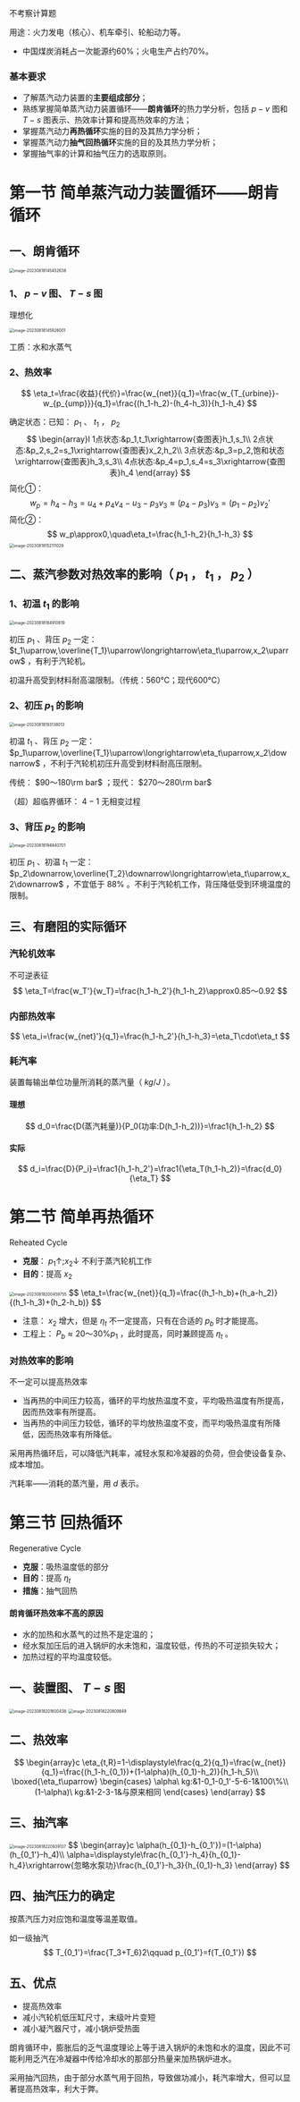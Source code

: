 不考察计算题

用途：火力发电（核心）、机车牵引、轮船动力等。

* 中国煤炭消耗占一次能源约60%；火电生产占约70%。

### 基本要求

* 了解蒸汽动力装置的**主要组成部分**；
* 熟练掌握简单蒸汽动力装置循环——**朗肯循环**的热力学分析，包括 $p-v$ 图和 $T-s$ 图表示、热效率计算和提高热效率的方法；
* 掌握蒸汽动力**再热循环**实施的目的及其热力学分析；
* 掌握蒸汽动力**抽气回热循环**实施的目的及其热力学分析；
* 掌握抽气率的计算和抽气压力的选取原则。

# 第一节 简单蒸汽动力装置循环——朗肯循环

## 一、朗肯循环

<img src="10.%E8%92%B8%E6%B1%BD%E5%8A%A8%E5%8A%9B%E8%A3%85%E7%BD%AE%E5%BE%AA%E7%8E%AF.assets/image-20230818145452638.png" alt="image-20230818145452638" style="zoom:50%;" />

### 1、 $p-v$ 图、 $T-s$ 图

理想化

<img src="10.%E8%92%B8%E6%B1%BD%E5%8A%A8%E5%8A%9B%E8%A3%85%E7%BD%AE%E5%BE%AA%E7%8E%AF.assets/image-20230818145926001.png" alt="image-20230818145926001" style="zoom:50%;" />

工质：水和水蒸气

### 2、热效率

$$
\eta_t=\frac{收益}{代价}=\frac{w_{net}}{q_1}=\frac{w_{T_{urbine}}-w_{p_{ump}}}{q_1}=\frac{(h_1-h_2)-(h_4-h_3)}{h_1-h_4}
$$

确定状态：已知： $p_1$ 、 $t_1$ ， $p_2$ 
$$
\begin{array}l
1点状态:&p_1,t_1\xrightarrow{查图表}h_1,s_1\\
2点状态:&p_2,s_2=s_1\xrightarrow{查图表}x_2,h_2\\
3点状态:&p_3=p_2,饱和状态\xrightarrow{查图表}h_3,s_3\\
4点状态:&p_4=p_1,s_4=s_3\xrightarrow{查图表}h_4
\end{array}
$$
简化①：
$$
w_p=h_4-h_3=u_4+p_4v_4-u_3-p_3v_3\approx(p_4-p_3)v_3=(p_1-p_2)v_2'
$$
简化②：
$$
w_p\approx0,\quad\eta_t=\frac{h_1-h_2}{h_1-h_3}
$$
<img src="10.%E8%92%B8%E6%B1%BD%E5%8A%A8%E5%8A%9B%E8%A3%85%E7%BD%AE%E5%BE%AA%E7%8E%AF.assets/image-20230818152111029.png" alt="image-20230818152111029" style="zoom:50%;" />

## 二、蒸汽参数对热效率的影响（ $p_1$ ， $t_1$ ， $p_2$ ）

### 1、初温 $t_1$ 的影响

<img src="10.%E8%92%B8%E6%B1%BD%E5%8A%A8%E5%8A%9B%E8%A3%85%E7%BD%AE%E5%BE%AA%E7%8E%AF.assets/image-20230818184910819.png" alt="image-20230818184910819" style="zoom:50%;" />

初压 $p_1$ 、背压 $p_2$ 一定： $t_1\uparrow,\overline{T_1}\uparrow\longrightarrow\eta_t\uparrow,x_2\uparrow$ ，有利于汽轮机。

初温升高受到材料耐高温限制。（传统：560℃；现代600℃）

### 2、初压 $p_1$ 的影响

<img src="10.%E8%92%B8%E6%B1%BD%E5%8A%A8%E5%8A%9B%E8%A3%85%E7%BD%AE%E5%BE%AA%E7%8E%AF.assets/image-20230818193138013.png" alt="image-20230818193138013" style="zoom:50%;" />

初温 $t_1$ 、背压 $p_2$ 一定： $p_1\uparrow,\overline{T_1}\uparrow\longrightarrow\eta_t\uparrow,x_2\downarrow$ ，不利于汽轮机初压升高受到材料耐高压限制。

传统： $90～180\rm bar$ ；现代： $270～280\rm bar$ 

（超）超临界循环： $4-1$ 无相变过程

### 3、背压 $p_2$ 的影响

<img src="10.%E8%92%B8%E6%B1%BD%E5%8A%A8%E5%8A%9B%E8%A3%85%E7%BD%AE%E5%BE%AA%E7%8E%AF.assets/image-20230818194840701.png" alt="image-20230818194840701" style="zoom:50%;" />

初压 $p_1$ 、初温 $t_1$ 一定： $p_2\downarrow,\overline{T_2}\downarrow\longrightarrow\eta_t\uparrow,x_2\downarrow$ ，不宜低于 $88\%$ 。不利于汽轮机工作，背压降低受到环境温度的限制。

## 三、有磨阻的实际循环

### 汽轮机效率

不可逆表征
$$
\eta_T=\frac{w_T'}{w_T}=\frac{h_1-h_2'}{h_1-h_2}\approx0.85～0.92
$$

### 内部热效率

$$
\eta_i=\frac{w_{net}'}{q_1}=\frac{h_1-h_2'}{h_1-h_3}=\eta_T\cdot\eta_t
$$

### 耗汽率

装置每输出单位功量所消耗的蒸汽量（ $kg/J$ ）。

#### 理想

$$
d_0=\frac{D(蒸汽耗量)}{P_0(功率:D(h_1-h_2))}=\frac1{h_1-h_2}
$$

#### 实际

$$
d_i=\frac{D}{P_i}=\frac1{h_1-h_2'}=\frac1{\eta_T(h_1-h_2)}=\frac{d_0}{\eta_T}
$$

# 第二节 简单再热循环

Reheated Cycle

* **克服**： $p_1\uparrow;x_2\downarrow$ 不利于蒸汽轮机工作
* **目的**：提高 $x_2$ 

<img src="10.%E8%92%B8%E6%B1%BD%E5%8A%A8%E5%8A%9B%E8%A3%85%E7%BD%AE%E5%BE%AA%E7%8E%AF.assets/image-20230818200459755.png" alt="image-20230818200459755" style="zoom:50%;" />
$$
\eta_t=\frac{w_{net}}{q_1}=\frac{(h_1-h_b)+(h_a-h_2)}{(h_1-h_3)+(h_2-h_b)}
$$

* 注意： $x_2$ 增大，但是 $\eta_t$ 不一定提高，只有在合适的 $p_b$ 时才能提高。
* 工程上： $P_b\approx20～30\%p_1$ ，此时提高，同时兼顾提高 $\eta_t$ 。

### 对热效率的影响

不一定可以提高热效率

* 当再热的中间压力较高，循环的平均放热温度不变，平均吸热温度有所提高，因而热效率有所提高。
* 当再热的中间压力较低，循环的平均放热温度不变，而平均吸热温度有所降低，因而热效率有所降低。

采用再热循环后，可以降低汽耗率，减轻水泵和冷凝器的负荷，但会使设备复杂、成本增加。

汽耗率——消耗的蒸汽量，用 $d$ 表示。

# 第三节 回热循环

Regenerative Cycle

* **克服**：吸热温度低的部分
* **目的**：提高 $\eta_t$ 
* **措施**：抽气回热

#### 朗肯循环热效率不高的原因

* 水的加热和水蒸气的过热不是定温的；
* 经水泵加压后的进入锅炉的水未饱和，温度较低，传热的不可逆损失较大；
* 加热过程的平均温度较低。

## 一、装置图、 $T-s$ 图

<img src="10.%E8%92%B8%E6%B1%BD%E5%8A%A8%E5%8A%9B%E8%A3%85%E7%BD%AE%E5%BE%AA%E7%8E%AF.assets/image-20230818201600438.png" alt="image-20230818201600438" style="zoom:50%;" />

<img src="10.%E8%92%B8%E6%B1%BD%E5%8A%A8%E5%8A%9B%E8%A3%85%E7%BD%AE%E5%BE%AA%E7%8E%AF.assets/image-20230818220809849.png" alt="image-20230818220809849" style="zoom:50%;" />

## 二、热效率

$$
\begin{array}c
\eta_{t,R}=1-\displaystyle\frac{q_2}{q_1}=\frac{w_{net}}{q_1}=\frac{(h_1-h_{0_1})+(1-\alpha)(h_{0_1}-h_2)}{h_1-h_5}\\
\boxed{\eta_t\uparrow}
	\begin{cases}
	\alpha\ kg:&1-0_1-0_1'-5-6-1&100\%\\
	(1-\alpha)\ kg:&1-2-3-1&与原来相同
	\end{cases}
\end{array}
$$

## 三、抽汽率

<img src="10.%E8%92%B8%E6%B1%BD%E5%8A%A8%E5%8A%9B%E8%A3%85%E7%BD%AE%E5%BE%AA%E7%8E%AF.assets/image-20230818220939137.png" alt="image-20230818220939137" style="zoom:50%;" />
$$
\begin{array}c
\alpha(h_{0_1}-h_{0_1'})=(1-\alpha)(h_{0_1'}-h_4)\\
\alpha=\displaystyle\frac{h_{0_1'}-h_4}{h_{0_1}-h_4}\xrightarrow{忽略水泵功}\frac{h_{0_1'}-h_3}{h_{0_1}-h_3}
\end{array}
$$

## 四、抽汽压力的确定

按蒸汽压力对应饱和温度等温差取值。

如一级抽汽
$$
T_{0_1'}=\frac{T_3+T_6}2\qquad p_{0_1'}=f(T_{0_1'})
$$

## 五、优点

* 提高热效率
* 减小汽轮机低压缸尺寸，末级叶片变短
* 减小凝汽器尺寸，减小锅炉受热面

朗肯循环中，膨胀后的乏气温度理论上等于进入锅炉的未饱和水的温度，因此不可能利用乏汽在冷凝器中传给冷却水的那部分热量来加热锅炉进水。

采用抽汽回热，由于部分水蒸气用于回热，导致做功减小，耗汽率增大，但可以显著提高热效率，利大于弊。

